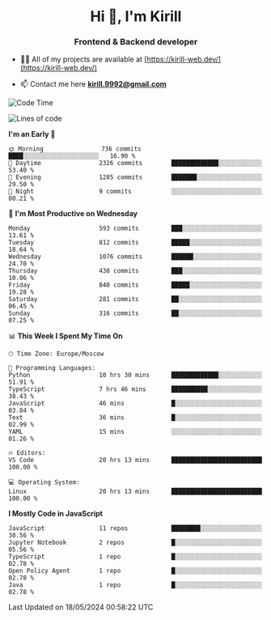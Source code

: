 <h1 align="center">Hi 👋, I'm Kirill</h1>
<h3 align="center">Frontend & Backend developer</h3>

- 👨‍💻 All of my projects are available at [https://kirill-web.dev/](https://kirill-web.dev/)

- 📫 Contact me here **kirill.9992@gmail.com**











<!--START_SECTION:waka-->
![Code Time](http://img.shields.io/badge/Code%20Time-1%2C792%20hrs%2012%20mins-blue)

![Lines of code](https://img.shields.io/badge/From%20Hello%20World%20I%27ve%20Written-4.5%20million%20lines%20of%20code-blue)

**I'm an Early 🐤** 

```text
🌞 Morning                736 commits         ████░░░░░░░░░░░░░░░░░░░░░   16.90 % 
🌆 Daytime                2326 commits        █████████████░░░░░░░░░░░░   53.40 % 
🌃 Evening                1285 commits        ███████░░░░░░░░░░░░░░░░░░   29.50 % 
🌙 Night                  9 commits           ░░░░░░░░░░░░░░░░░░░░░░░░░   00.21 % 
```
📅 **I'm Most Productive on Wednesday** 

```text
Monday                   593 commits         ███░░░░░░░░░░░░░░░░░░░░░░   13.61 % 
Tuesday                  812 commits         █████░░░░░░░░░░░░░░░░░░░░   18.64 % 
Wednesday                1076 commits        ██████░░░░░░░░░░░░░░░░░░░   24.70 % 
Thursday                 438 commits         ███░░░░░░░░░░░░░░░░░░░░░░   10.06 % 
Friday                   840 commits         █████░░░░░░░░░░░░░░░░░░░░   19.28 % 
Saturday                 281 commits         ██░░░░░░░░░░░░░░░░░░░░░░░   06.45 % 
Sunday                   316 commits         ██░░░░░░░░░░░░░░░░░░░░░░░   07.25 % 
```


📊 **This Week I Spent My Time On** 

```text
🕑︎ Time Zone: Europe/Moscow

💬 Programming Languages: 
Python                   10 hrs 30 mins      █████████████░░░░░░░░░░░░   51.91 % 
TypeScript               7 hrs 46 mins       ██████████░░░░░░░░░░░░░░░   38.43 % 
JavaScript               46 mins             █░░░░░░░░░░░░░░░░░░░░░░░░   03.84 % 
Text                     36 mins             █░░░░░░░░░░░░░░░░░░░░░░░░   02.99 % 
YAML                     15 mins             ░░░░░░░░░░░░░░░░░░░░░░░░░   01.26 % 

🔥 Editors: 
VS Code                  20 hrs 13 mins      █████████████████████████   100.00 % 

💻 Operating System: 
Linux                    20 hrs 13 mins      █████████████████████████   100.00 % 
```

**I Mostly Code in JavaScript** 

```text
JavaScript               11 repos            ████████░░░░░░░░░░░░░░░░░   30.56 % 
Jupyter Notebook         2 repos             █░░░░░░░░░░░░░░░░░░░░░░░░   05.56 % 
TypeScript               1 repo              █░░░░░░░░░░░░░░░░░░░░░░░░   02.78 % 
Open Policy Agent        1 repo              █░░░░░░░░░░░░░░░░░░░░░░░░   02.78 % 
Java                     1 repo              █░░░░░░░░░░░░░░░░░░░░░░░░   02.78 % 
```




 Last Updated on 18/05/2024 00:58:22 UTC
<!--END_SECTION:waka-->
